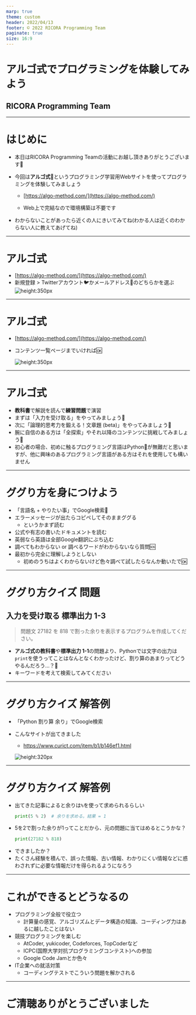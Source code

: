 ```yaml
---
marp: true
theme: custom
header: 2022/04/13
footer: © 2022 RICORA Programming Team
paginate: true
size: 16:9
---
```

<!--_class: top-->

# アルゴ式でプログラミングを体験してみよう

## RICORA Programming Team

---
<!--_class: normal-->

# はじめに

- 本日はRICORA Programming Teamの活動にお越し頂きありがとうございます:partying_face:
- 今回は**アルゴ式**:turtle:というプログラミング学習用Webサイトを使ってプログラミングを体験してみましょう

  - [https://algo-method.com/](https://algo-method.com/)

  - Web上で完結なので環境構築は不要です
- わからないことがあったら近くの人にきいてみてね(わかる人は近くのわからない人に教えてあげてね)

---
<!--_class: normal-->

# アルゴ式
- [https://algo-method.com/](https://algo-method.com/)
- 新規登録 > Twitterアカウント:bird:かメールアドレス:email:のどちらかを選ぶ
    ![height:350px](https://user-images.githubusercontent.com/56070040/163032280-aaf18e11-a937-4e1a-8a2f-8818b996dfb9.png)

---
<!--_class: normal-->

# アルゴ式
- [https://algo-method.com/](https://algo-method.com/)
- コンテンツ一覧ページまでいければ:ok:


    ![height:350px](https://user-images.githubusercontent.com/56070040/163032286-867e9139-bb34-40bf-8a0e-ff10a3397f74.png)


---
<!--_class: normal-->

# アルゴ式

- **教科書**で解説を読んで**練習問題**で演習
- まずは「入力を受け取る」をやってみましょう:beginner:
- 次に「論理的思考力を鍛える！文章題 (beta)」をやってみましょう:seedling:
- 腕に自信のある方は「全探索」やそれ以降のコンテンツに挑戦してみましょう:muscle:
- 初心者の場合、初めに触るプログラミング言語はPython:snake:が無難だと思いますが、他に興味のあるプログラミング言語がある方はそれを使用しても構いません

---
<!--_class: normal-->

# ググり方を身につけよう

- 「言語名 + やりたい事」でGoogle検索:mag_right:
- エラーメッセージが出たらコピペしてそのままググる
  - というかまず読む
- 公式や有志の書いたドキュメントを読む
- 英弱なら英語は全部Google翻訳にぶち込む
- 調べてもわからない or 調べるワードがわからないなら質問:sos:
- 最初から完全に理解しようとしない
  - 初めのうちはよくわからないけど色々調べて試したらなんか動いたで:ok:

---
<!--_class: normal-->

# ググり方クイズ 問題

## 入力を受け取る 標準出力 1-3
> 問題文
> 27182 を 818 で割った余りを表示するプログラムを作成してください。

- **アルゴ式の教科書**や**標準出力 1-1**の問題より、Pythonでは文字の出力は`print`を使うってことはなんとなくわかったけど、割り算のあまりってどうやるんだろう…？:thinking:
- キーワードを考えて検索してみてください
---
<!--_class: normal-->

# ググり方クイズ 解答例
- 「Python 割り算 余り」でGoogle検索
- こんなサイトが出てきました
  - https://www.curict.com/item/b1/b146ef1.html

  ![height:320px](https://user-images.githubusercontent.com/56070040/163033737-777dec98-0515-4108-859a-23b939762e06.png)

---
<!--_class: normal-->

# ググり方クイズ 解答例
- 出てきた記事によると余りは`%`を使って求められるらしい
  ```python
  print(5 % 2)  # 余りを求める。結果 = 1
  ```
- 5を2で割った余りが1ってことだから、元の問題に当てはめるとこうかな？
  ```python
  print(27182 % 818)
  ```
- できましたか？
- たくさん経験を積んで、誤った情報、古い情報、わかりにくい情報などに惑わされずに必要な情報だけを得られるようになろう

---
<!--_class: normal-->

# これができるとどうなるの
- プログラミング全般で役立つ
  - 計算量の感覚、アルゴリズムとデータ構造の知識、コーディング力はあるに越したことはない
- 競技プログラミングを楽しむ
  - AtCoder, yukicoder, Codeforces, TopCoderなど
  - ICPC(国際大学対抗プログラミングコンテスト)への参加
  - Google Code Jamとか色々
- IT企業への就活対策
  - コーディングテストでこういう問題を解かされる
---
<!--_class: final-->

# ご清聴ありがとうございました